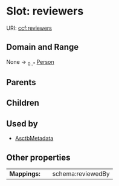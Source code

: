 
# Slot: reviewers




URI: [ccf:reviewers](http://purl.org/ccf/reviewers)


## Domain and Range

None &#8594;  <sub>0..\*</sub> [Person](Person.md)

## Parents


## Children


## Used by

 * [AsctbMetadata](AsctbMetadata.md)

## Other properties

|  |  |  |
| --- | --- | --- |
| **Mappings:** | | schema:reviewedBy |

